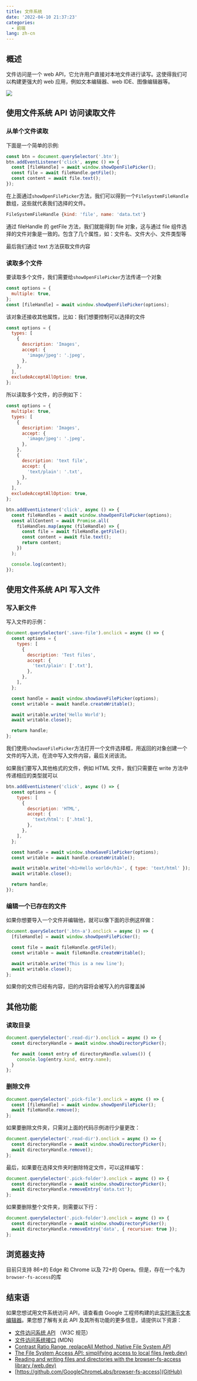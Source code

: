 ```yaml
---
title: 文件系统
date: '2022-04-10 21:37:23'
categories:
  - 前端
lang: zh-cn
---
```


## 概述

文件访问是一个 web API，它允许用户直接对本地文件进行读写。这使得我们可以构建更强大的 web 应用，例如文本编辑器、web IDE、图像编辑器等。

<img src="https://i0.wp.com/css-tricks.com/wp-content/uploads/2022/02/file-system-prompt.png.webp?resize=1000%2C633&ssl=1" />

## 使用文件系统 API 访问读取文件

### 从单个文件读取

下面是一个简单的示例:

```js
const btn = document.querySelector('.btn');
btn.addEventListener('click', async () => {
  const [fileHandle] = await window.showOpenFilePicker();
  const file = await fileHandle.getFile();
  const content = await file.text();
});
```

在上面通过`showOpenFilePicker`方法，我们可以得到一个`FileSystemFileHandle` 数组，这些就代表我们选择的文件。

<!-- more -->

```js
FileSystemFileHandle {kind: 'file', name: 'data.txt'}
```

通过 fileHandle 的 getFile 方法，我们就能得到 file 对象，这与通过 file 组件选择的文件对象是一致的。包含了几个属性，如：文件名、文件大小、文件类型等

最后我们通过 text 方法获取文件内容

### 读取多个文件

要读取多个文件，我们需要给`showOpenFilePicker`方法传递一个对象

```js
const options = {
  multiple: true,
};
const [fileHandle] = await window.showOpenFilePicker(options);
```

该对象还接收其他属性，比如：我们想要控制可以选择的文件

```js
const options = {
  types: [
    {
      description: 'Images',
      accept: {
        'image/jpeg': '.jpeg',
      },
    },
  ],
  excludeAcceptAllOption: true,
};
```

所以读取多个文件，的示例如下：

```js
const options = {
  multiple: true,
  types: [
    {
      description: 'Images',
      accept: {
        'image/jpeg': '.jpeg',
      },
    },
    {
      description: 'text file',
      accept: {
        'text/plain': '.txt',
      },
    },
  ],
  excludeAcceptAllOption: true,
};

btn.addEventListener('click', async () => {
  const fileHandles = await window.showOpenFilePicker(options);
  const allContent = await Promise.all(
    fileHandles.map(async (fileHandle) => {
      const file = await fileHandle.getFile();
      const content = await file.text();
      return content;
    })
  );

  console.log(content);
});
```

## 使用文件系统 API 写入文件

### 写入新文件

写入文件的示例：

```js
document.querySelector('.save-file').onclick = async () => {
  const options = {
    types: [
      {
        description: 'Test files',
        accept: {
          'text/plain': ['.txt'],
        },
      },
    ],
  };

  const handle = await window.showSaveFilePicker(options);
  const writable = await handle.createWritable();

  await writable.write('Hello World');
  await writable.close();

  return handle;
};
```

我们使用`showSaveFilePicker`方法打开一个文件选择框，用返回的对象创建一个文件的写入流，在流中写入文件内容，最后关闭该流。

如果我们要写入其他格式的文件，例如 HTML 文件，我们只需要在 write 方法中传递相应的类型就可以

```js
btn.addEventListener('click', async () => {
  const options = {
    types: [
      {
        description: 'HTML',
        accept: {
          'text/html': ['.html'],
        },
      },
    ],
  };

  const handle = await window.showSaveFilePicker(options);
  const writable = await handle.createWritable();

  await writable.write('<h1>Hello world</h1>', { type: 'text/html' });
  await writable.close();

  return handle;
});
```

### 编辑一个已存在的文件

如果你想要导入一个文件并编辑他，就可以像下面的示例这样做：

```js
document.querySelector('.btn-a').onclick = async () => {
  [fileHandle] = await window.showOpenFilePicker();

  const file = await fileHandle.getFile();
  const writable = await fileHandle.createWritable();

  await writable.write('This is a new line');
  await writable.close();
};
```

如果你的文件已经有内容，旧的内容将会被写入的内容覆盖掉

## 其他功能

### 读取目录

```js
document.querySelector('.read-dir').onclick = async () => {
  const directoryHandle = await window.showDirectoryPicker();

  for await (const entry of directoryHandle.values()) {
    console.log(entry.kind, entry.name);
  }
};
```

### 删除文件

```js
document.querySelector('.pick-file').onclick = async () => {
  const [fileHandle] = await window.showOpenFilePicker();
  await fileHandle.remove();
};
```

如果要删除文件夹，只需对上面的代码示例进行少量更改：

```js
document.querySelector('.read-dir').onclick = async () => {
  const directoryHandle = await window.showDirectoryPicker();
  await directoryHandle.remove();
};
```

最后，如果要在选择文件夹时删除特定文件，可以这样编写：

```js
document.querySelector('.pick-folder').onclick = async () => {
  const directoryHandle = await window.showDirectoryPicker();
  await directoryHandle.removeEntry('data.txt');
};
```

如果要删除整个文件夹，则需要以下行：

```js
document.querySelector('.pick-folder').onclick = async () => {
  const directoryHandle = await window.showDirectoryPicker();
  await directoryHandle.removeEntry('data', { recursive: true });
};
```

## 浏览器支持

目前只支持 86+的 Edge 和 Chrome 以及 72+的 Opera。但是，存在一个名为`browser-fs-access`的库

## 结束语

如果您想试用文件系统访问 API，请查看由 Google 工程师构建的此[实时演示文本编辑器](https://googlechromelabs.github.io/text-editor/)。果您想了解有关此 API 及其所有功能的更多信息，请提供以下资源：

- [文件访问系统 API](https://wicg.github.io/file-system-access/) （W3C 规范）
- [文件访问系统接口](https://developer.mozilla.org/en-US/docs/Web/API/File_System_Access_API) (MDN)
- [Contrast Ratio Range, replaceAll Method, Native File System API ](https://css-tricks.com/weekly-platform-news-contrast-ratio-range-replaceall-method-native-file-system-api/#aa-try-out-the-native-file-system-api-in-chrome)
- [The File System Access API: simplifying access to local files (web.dev)](https://web.dev/file-system-access/#deleting-files-and-folders-in-a-directory)
- [Reading and writing files and directories with the browser-fs-access library (web.dev)](https://web.dev/browser-fs-access/)
- [https://github.com/GoogleChromeLabs/browser-fs-access](GitHub)
